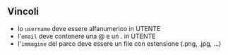 ## Vincoli

- lo `username` deve essere alfanumerico in UTENTE
- l'`email` deve contenere una @ e un . in UTENTE
- l'`immagine` del parco deve essere un file con estensione (.png, .jpg, ...)